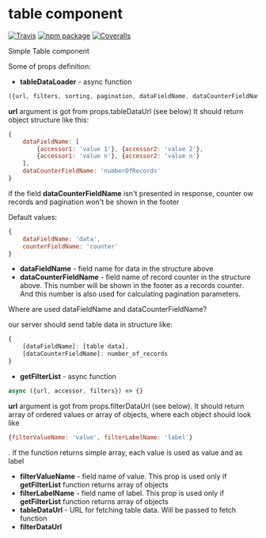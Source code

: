 # table component

[![Travis][build-badge]][build]
[![npm package][npm-badge]][npm]
[![Coveralls][coveralls-badge]][coveralls]

Simple  Table component

Some of props definition:
* __tableDataLoader__ - async function
 ```javascript
({url, filters, sorting, pagination, dataFieldName, dataCounterFieldName}) => {}
```
 __url__ argument is got from props.tableDataUrl (see below)
 It should return object structure like this:
```javascript
{
    dataFieldName: [
        {accessor1: 'value 1'}, {accessor2: 'value 2'},
        {accessor1: 'value n'}, {accessor2: 'value n'}
    ],
    dataCounterFieldName: 'numberOfRecords'
}
```
if the field **dataCounterFieldName** isn't presented in response, counter ow records and pagination won't be shown in the footer

Default values:
```javascript
{
    dataFieldName: 'data',
    counterFieldName: 'counter'
}
```
* __dataFieldName__ - field name for data in the structure above
* __dataCounterFieldName__ - field name of record counter in the structure above. This number will be shown in the footer as a records counter. And this number is also used for calculating pagination parameters. 

Where are used dataFieldName and dataCounterFieldName?

our server should send table data in structure like:
```javascript
{
    [dataFieldName]: [table data],
    [dataCounterFieldName]: number_of_records
}
```
* __getFilterList__ - async function 
```javascript
async ({url, accessor, filters}) => {}
```
 __url__ argument is got from props.filterDataUrl (see below).
 It should return array of ordered values or array of objects, where each object should look like
```javascript
{filterValueName: 'value', filterLabelName: 'label'}
```
. If the function returns simple array, each value is used as value and as label
 * __filterValueName__ - field name of value. This prop is used only if __getFilterList__ function returns array of objects 
* __filterLabelName__ - field name of label. This prop is used only if __getFilterList__ function returns array of objects 
* __tableDataUrl__ - URL for fetching table data. Will be passed to fetch function
* __filterDataUrl__

[build-badge]: https://img.shields.io/travis/user/repo/master.png?style=flat-square
[build]: https://travis-ci.org/user/repo

[npm-badge]: https://img.shields.io/npm/v/npm-package.png?style=flat-square
[npm]: https://www.npmjs.org/package/npm-package

[coveralls-badge]: https://img.shields.io/coveralls/user/repo/master.png?style=flat-square
[coveralls]: https://coveralls.io/github/user/repo

